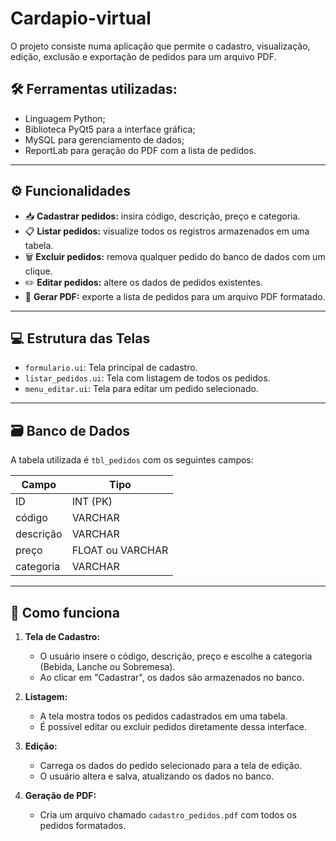 # Cardapio-virtual

O projeto consiste numa aplicação que permite o cadastro, visualização, edição, exclusão e exportação de pedidos para um arquivo PDF. 

## 🛠️ Ferramentas utilizadas:
- Linguagem Python;
- Biblioteca PyQt5 para a interface gráfica;
- MySQL para gerenciamento de dados;
- ReportLab para geração do PDF com a lista de pedidos.

---

## ⚙️ Funcionalidades

- 📥 **Cadastrar pedidos:** insira código, descrição, preço e categoria.
- 📋 **Listar pedidos:** visualize todos os registros armazenados em uma tabela.
- 🗑️ **Excluir pedidos:** remova qualquer pedido do banco de dados com um clique.
- ✏️ **Editar pedidos:** altere os dados de pedidos existentes.
- 📄 **Gerar PDF:** exporte a lista de pedidos para um arquivo PDF formatado.

---

## 💻 Estrutura das Telas

- `formulario.ui`: Tela principal de cadastro.
- `listar_pedidos.ui`: Tela com listagem de todos os pedidos.
- `menu_editar.ui`: Tela para editar um pedido selecionado.

---

## 🗃️ Banco de Dados

A tabela utilizada é `tbl_pedidos` com os seguintes campos:

| Campo     | Tipo      |
|-----------|-----------|
| ID        | INT (PK)  |
| código    | VARCHAR   |
| descrição | VARCHAR   |
| preço     | FLOAT ou VARCHAR |
| categoria | VARCHAR   |

---

## 🧠 Como funciona

1. **Tela de Cadastro:**
   - O usuário insere o código, descrição, preço e escolhe a categoria (Bebida, Lanche ou Sobremesa).
   - Ao clicar em "Cadastrar", os dados são armazenados no banco.

2. **Listagem:**
   - A tela mostra todos os pedidos cadastrados em uma tabela.
   - É possível editar ou excluir pedidos diretamente dessa interface.

3. **Edição:**
   - Carrega os dados do pedido selecionado para a tela de edição.
   - O usuário altera e salva, atualizando os dados no banco.

4. **Geração de PDF:**
   - Cria um arquivo chamado `cadastro_pedidos.pdf` com todos os pedidos formatados.
  
